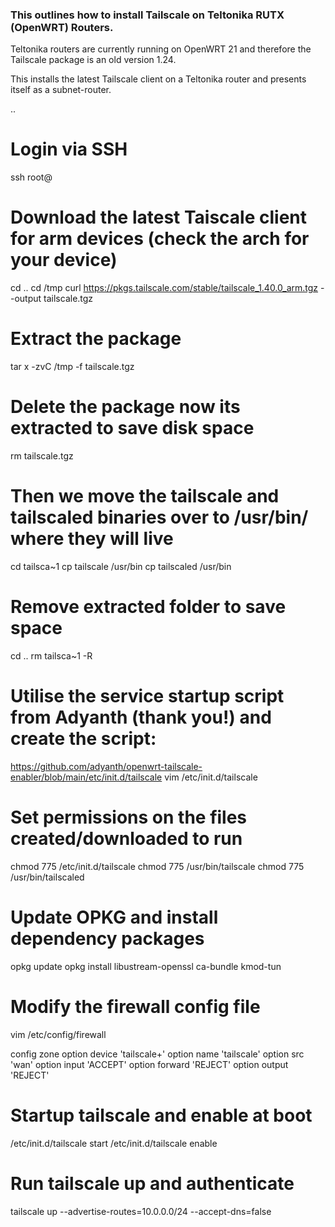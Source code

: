 ### This outlines how to install Tailscale on Teltonika RUTX (OpenWRT) Routers.

Teltonika routers are currently running on OpenWRT 21 and therefore the Tailscale package is an old version 1.24.

This installs the latest Tailscale client on a Teltonika router and presents itself as a subnet-router.

..

# Login via SSH
  ssh root@<ip address>
  <gui password>

# Download the latest Taiscale client for arm devices (check the arch for your device)
  cd ..
  cd /tmp
  curl https://pkgs.tailscale.com/stable/tailscale_1.40.0_arm.tgz --output tailscale.tgz
  <get from the latest tailscale source>

# Extract the package
  tar x -zvC /tmp -f tailscale.tgz
 
# Delete the package now its extracted to save disk space
  rm tailscale.tgz

# Then we move the tailscale and tailscaled binaries over to /usr/bin/ where they will live
  cd tailsca~1
  cp tailscale /usr/bin
  cp tailscaled /usr/bin
  
# Remove extracted folder to save space
  cd ..
  rm tailsca~1 -R

# Utilise the service startup script from Adyanth (thank you!) and create the script:
  https://github.com/adyanth/openwrt-tailscale-enabler/blob/main/etc/init.d/tailscale
  vim /etc/init.d/tailscale
  <paste it there>

# Set permissions on the files created/downloaded to run
  chmod 775 /etc/init.d/tailscale
  chmod 775 /usr/bin/tailscale
  chmod 775 /usr/bin/tailscaled

# Update OPKG and install dependency packages
  opkg update
  opkg install libustream-openssl ca-bundle kmod-tun
  <ignore kernal errors> 

# Modify the firewall config file
  vim /etc/config/firewall
  <append to the bottom the following>
 
  config zone
    option device 'tailscale+'
    option name 'tailscale'
    option src 'wan'
    option input 'ACCEPT'
    option forward 'REJECT'
    option output 'REJECT'
    
# Startup tailscale and enable at boot
  /etc/init.d/tailscale start
  /etc/init.d/tailscale enable

# Run tailscale up and authenticate
  tailscale up --advertise-routes=10.0.0.0/24 --accept-dns=false
  

